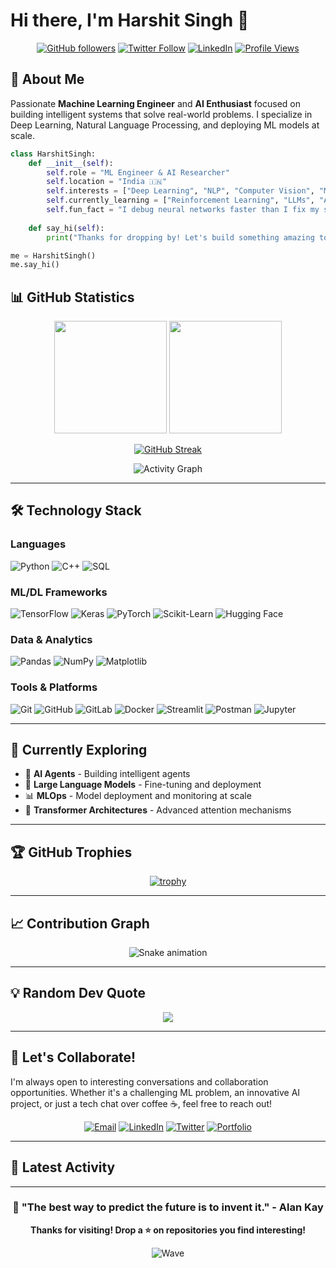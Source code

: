 # Hi there, I'm Harshit Singh 👋

<div align="center">
  
[![GitHub followers](https://img.shields.io/github/followers/harshit0017?style=for-the-badge&logo=github)](https://github.com/harshit0017)
[![Twitter Follow](https://img.shields.io/twitter/follow/hs104208?style=for-the-badge&logo=x&color=1DA1F2)](https://twitter.com/hs104208)
[![LinkedIn](https://img.shields.io/badge/LinkedIn-Connect-0077B5?style=for-the-badge&logo=linkedin)](https://www.linkedin.com/in/harshit-singh-311897165/)
[![Profile Views](https://komarev.com/ghpvc/?username=harshit0017&style=for-the-badge&color=brightgreen)](https://github.com/harshit0017)

</div>

## 🎯 About Me

Passionate **Machine Learning Engineer** and **AI Enthusiast** focused on building intelligent systems that solve real-world problems. I specialize in Deep Learning, Natural Language Processing, and deploying ML models at scale.

```python
class HarshitSingh:
    def __init__(self):
        self.role = "ML Engineer & AI Researcher"
        self.location = "India 🇮🇳"
        self.interests = ["Deep Learning", "NLP", "Computer Vision", "MLOps"]
        self.currently_learning = ["Reinforcement Learning", "LLMs", "Advanced Deep Learning"]
        self.fun_fact = "I debug neural networks faster than I fix my sleep schedule ☕"
    
    def say_hi(self):
        print("Thanks for dropping by! Let's build something amazing together 🚀")

me = HarshitSingh()
me.say_hi()
```

## 📊 GitHub Statistics

<div align="center">
  
<img height="180em" src="https://github-readme-stats.vercel.app/api?username=harshit0017&show_icons=true&theme=tokyonight&include_all_commits=true&count_private=true&hide_border=true&bg_color=0D1117"/>
<img height="180em" src="https://github-readme-stats.vercel.app/api/top-langs/?username=harshit0017&layout=compact&langs_count=8&theme=tokyonight&hide_border=true&bg_color=0D1117"/>

</div>

<div align="center">
  
[![GitHub Streak](https://github-readme-streak-stats.herokuapp.com/?user=harshit0017&theme=tokyonight&hide_border=true&background=0D1117)](https://git.io/streak-stats)

</div>

<div align="center">
  
![Activity Graph](https://github-readme-activity-graph.vercel.app/graph?username=harshit0017&theme=tokyo-night&hide_border=true&bg_color=0D1117&color=5BCDEC&line=5BCDEC&point=FFFFFF)

</div>

---

## 🛠️ Technology Stack

### Languages
![Python](https://img.shields.io/badge/Python-3776AB?style=for-the-badge&logo=python&logoColor=white)
![C++](https://img.shields.io/badge/C++-00599C?style=for-the-badge&logo=cplusplus&logoColor=white)
![SQL](https://img.shields.io/badge/SQL-4479A1?style=for-the-badge&logo=postgresql&logoColor=white)

### ML/DL Frameworks
![TensorFlow](https://img.shields.io/badge/TensorFlow-FF6F00?style=for-the-badge&logo=tensorflow&logoColor=white)
![Keras](https://img.shields.io/badge/Keras-D00000?style=for-the-badge&logo=keras&logoColor=white)
![PyTorch](https://img.shields.io/badge/PyTorch-EE4C2C?style=for-the-badge&logo=pytorch&logoColor=white)
![Scikit-Learn](https://img.shields.io/badge/Scikit--Learn-F7931E?style=for-the-badge&logo=scikitlearn&logoColor=white)
![Hugging Face](https://img.shields.io/badge/Hugging%20Face-FFD21E?style=for-the-badge&logo=huggingface&logoColor=black)

### Data & Analytics
![Pandas](https://img.shields.io/badge/Pandas-150458?style=for-the-badge&logo=pandas&logoColor=white)
![NumPy](https://img.shields.io/badge/NumPy-013243?style=for-the-badge&logo=numpy&logoColor=white)
![Matplotlib](https://img.shields.io/badge/Matplotlib-11557c?style=for-the-badge&logo=python&logoColor=white)

### Tools & Platforms
![Git](https://img.shields.io/badge/Git-F05032?style=for-the-badge&logo=git&logoColor=white)
![GitHub](https://img.shields.io/badge/GitHub-181717?style=for-the-badge&logo=github&logoColor=white)
![GitLab](https://img.shields.io/badge/GitLab-FC6D26?style=for-the-badge&logo=gitlab&logoColor=white)
![Docker](https://img.shields.io/badge/Docker-2496ED?style=for-the-badge&logo=docker&logoColor=white)
![Streamlit](https://img.shields.io/badge/Streamlit-FF4B4B?style=for-the-badge&logo=streamlit&logoColor=white)
![Postman](https://img.shields.io/badge/Postman-FF6C37?style=for-the-badge&logo=postman&logoColor=white)
![Jupyter](https://img.shields.io/badge/Jupyter-F37626?style=for-the-badge&logo=jupyter&logoColor=white)

---

## 🌱 Currently Exploring

- 🎯 **AI Agents** - Building intelligent agents
- 🤖 **Large Language Models** - Fine-tuning and deployment
- 📊 **MLOps** - Model deployment and monitoring at scale
- 🔬 **Transformer Architectures** - Advanced attention mechanisms

---

## 🏆 GitHub Trophies

<div align="center">
  
[![trophy](https://github-profile-trophy.vercel.app/?username=harshit0017&theme=tokyonight&no-frame=true&no-bg=true&row=1&column=7)](https://github.com/ryo-ma/github-profile-trophy)

</div>

---

## 📈 Contribution Graph

<div align="center">

![Snake animation](https://raw.githubusercontent.com/harshit0017/harshit0017/output/github-contribution-grid-snake-dark.svg)

</div>

---

## 💡 Random Dev Quote

<div align="center">

![](https://quotes-github-readme.vercel.app/api?type=horizontal&theme=tokyonight)

</div>

---

## 🤝 Let's Collaborate!

I'm always open to interesting conversations and collaboration opportunities. Whether it's a challenging ML problem, an innovative AI project, or just a tech chat over coffee ☕, feel free to reach out!

<div align="center">

[![Email](https://img.shields.io/badge/Email-D14836?style=for-the-badge&logo=gmail&logoColor=white)](mailto:your.email@example.com)
[![LinkedIn](https://img.shields.io/badge/LinkedIn-0077B5?style=for-the-badge&logo=linkedin&logoColor=white)](https://www.linkedin.com/in/harshit-singh-311897165/)
[![Twitter](https://img.shields.io/badge/Twitter-1DA1F2?style=for-the-badge&logo=x&logoColor=white)](https://twitter.com/hs104208)
[![Portfolio](https://img.shields.io/badge/Portfolio-000000?style=for-the-badge&logo=About.me&logoColor=white)](https://your-portfolio-url.com)

</div>

---

## 📝 Latest Activity

<!--START_SECTION:activity-->
<!-- This section will auto-update with your recent GitHub activity if you set up the workflow -->
<!--END_SECTION:activity-->

---

<div align="center">
  
### 💭 "The best way to predict the future is to invent it." - Alan Kay

**Thanks for visiting! Drop a ⭐ on repositories you find interesting!**

![Wave](https://raw.githubusercontent.com/mayhemantt/mayhemantt/Update/svg/Bottom.svg)

</div>

<!--



-->
